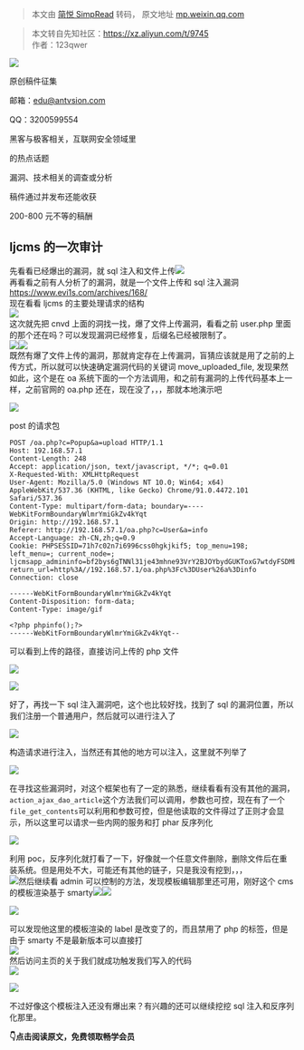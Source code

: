 > 本文由 [简悦 SimpRead](http://ksria.com/simpread/) 转码， 原文地址 [mp.weixin.qq.com](https://mp.weixin.qq.com/s/R1OhiLsRGzGq9PvbfSIN5A)

> 本文转自先知社区：https://xz.aliyun.com/t/9745  
> 作者：123qwer 

![](https://mmbiz.qpic.cn/mmbiz_gif/3RhuVysG9LebHs2DGyKAEgZupcIbXWAgnQlIoLerewyAX3c3bLLg0iaTpJeUuGKrSWsicRvLMXwCIbhkUC8GqGibg/640?wx_fmt=gif)

原创稿件征集

  

邮箱：edu@antvsion.com

QQ：3200599554

黑客与极客相关，互联网安全领域里

的热点话题

漏洞、技术相关的调查或分析

稿件通过并发布还能收获

200-800 元不等的稿酬

**ljcms 的一次审计**
---------------

先看看已经爆出的漏洞，就 sql 注入和文件上传![](https://mmbiz.qpic.cn/mmbiz_png/3RhuVysG9LcEa7abG1M7jVca1FdN2oIf65uA9DufHv42Q1ZUbfv8VajJht8brtMOerI9SaZBialDMKeiaulWqtiaA/640?wx_fmt=png)  
再看看之前有人分析了的漏洞，就是一个文件上传和 sql 注入漏洞  
https://www.evi1s.com/archives/168/  
现在看看 ljcms 的主要处理请求的结构  
![](https://mmbiz.qpic.cn/mmbiz_png/3RhuVysG9LcEa7abG1M7jVca1FdN2oIficQO4aWbqZONicaQGOfDRicYbaaRiae0JEWSazCrtcfprUIYcm7UkKPKDg/640?wx_fmt=png)  
这次就先把 cnvd 上面的洞找一找，爆了文件上传漏洞，看看之前 user.php 里面的那个还在吗？可以发现漏洞已经修复，后缀名已经被限制了。  
![](https://mmbiz.qpic.cn/mmbiz_png/3RhuVysG9LcEa7abG1M7jVca1FdN2oIfdONrVCY6K8fGWZavF8tOrFicyf2J6w2XcLodLl4xvZbH1BCY55wda6w/640?wx_fmt=png)![](https://mmbiz.qpic.cn/mmbiz_png/3RhuVysG9LcEa7abG1M7jVca1FdN2oIfJlRyOvET2GJ4icQQ3icvkUlPlXT4tvNwS8XyIdiacKdGN3Xykv7Ao5Vicg/640?wx_fmt=png)  
既然有爆了文件上传的漏洞，那就肯定存在上传漏洞，盲猜应该就是用了之前的上传方式，所以就可以快速确定漏洞代码的关键词 move_uploaded_file, 发现果然如此，这个是在 oa 系统下面的一个方法调用，和之前有漏洞的上传代码基本上一样，之前官网的 oa.php 还在，现在没了，，，那就本地演示吧  

![](https://mmbiz.qpic.cn/mmbiz_png/3RhuVysG9LcEa7abG1M7jVca1FdN2oIficcHlWywLyFNUcIN1ibkLfFibDOYxQc8Pt4OhUS7mmpdQ5Or7rmWqRic0w/640?wx_fmt=png)

  
post 的请求包  

```
POST /oa.php?c=Popup&a=upload HTTP/1.1
Host: 192.168.57.1
Content-Length: 248
Accept: application/json, text/javascript, */*; q=0.01
X-Requested-With: XMLHttpRequest
User-Agent: Mozilla/5.0 (Windows NT 10.0; Win64; x64) AppleWebKit/537.36 (KHTML, like Gecko) Chrome/91.0.4472.101 Safari/537.36
Content-Type: multipart/form-data; boundary=----WebKitFormBoundaryWlmrYmiGkZv4kYqt
Origin: http://192.168.57.1
Referer: http://192.168.57.1/oa.php?c=User&a=info
Accept-Language: zh-CN,zh;q=0.9
Cookie: PHPSESSID=71h7c02n7i6996css0hgkjkif5; top_menu=198; left_menu=; current_node=; ljcmsapp_admininfo=bf2bys6gTNNl31je43mhne93VrY2BJOYbydGUKToxG7wtdyFSDMbGrs%2FFJGwyC9IDT482rWEY%2FE5EVuEEN4GT1SnIn0q0dscC7nXgq78xnvs%2F8A; return_url=http%3A//192.168.57.1/oa.php%3Fc%3DUser%26a%3Dinfo
Connection: close

------WebKitFormBoundaryWlmrYmiGkZv4kYqt
Content-Disposition: form-data; 
Content-Type: image/gif

<?php phpinfo();?>
------WebKitFormBoundaryWlmrYmiGkZv4kYqt--
```

可以看到上传的路径，直接访问上传的 php 文件  

![](https://mmbiz.qpic.cn/mmbiz_png/3RhuVysG9LcEa7abG1M7jVca1FdN2oIfg3GiaomPUlLnLdhou9rBddGqtUJkNqJt1Q54hpeXDLTc7lWKdpzTvtw/640?wx_fmt=png)

![](https://mmbiz.qpic.cn/mmbiz_png/3RhuVysG9LcEa7abG1M7jVca1FdN2oIfkkAmrwe1DCic1iakP1QEkkibmDBAEBeNTYbGXaWu7LRVj1ibibcfQGtgt0w/640?wx_fmt=png)

好了，再找一下 sql 注入漏洞吧，这个也比较好找，找到了 sql 的漏洞位置，所以我们注册一个普通用户，然后就可以进行注入了  

![](https://mmbiz.qpic.cn/mmbiz_png/3RhuVysG9LcEa7abG1M7jVca1FdN2oIf3PcfibfXrnvH3kibWwesbZjLnfl5TK4jzIY9nG6oEkXcBibqVM9OytwSQ/640?wx_fmt=png)

构造请求进行注入，当然还有其他的地方可以注入，这里就不列举了  

![](https://mmbiz.qpic.cn/mmbiz_png/3RhuVysG9LcEa7abG1M7jVca1FdN2oIfwch1hc1KbsslALFz10F9x5203uERicKnWRNPiawnaoc0C6R9nbuMyXqA/640?wx_fmt=png)

在寻找这些漏洞时，对这个框架也有了一定的熟悉，继续看看有没有其他的漏洞，`action_ajax_dao_article`这个方法我们可以调用，参数也可控，现在有了一个`file_get_contents`可以利用和参数可控，但是他读取的文件得过了正则才会显示，所以这里可以请求一些内网的服务和打 phar 反序列化  

![](https://mmbiz.qpic.cn/mmbiz_png/3RhuVysG9LcEa7abG1M7jVca1FdN2oIfS0hC3VP3Tib6vzsiar2fSw4Mr9agN5iaEx8eT8toRsvlvfMDOR0XOaIEw/640?wx_fmt=png)

利用 poc，反序列化就打看了一下，好像就一个任意文件删除，删除文件后在重装系统。但是用处不大，可能还有其他的链子，只是我没有挖到，，，  
![](https://mmbiz.qpic.cn/mmbiz_png/3RhuVysG9LcEa7abG1M7jVca1FdN2oIflee2ududKhJvhbI6U5sL9Mdg9XZDBibHRD761QibEckZ5moAcCZVR0UQ/640?wx_fmt=png)然后继续看 admin 可以控制的方法，发现模板编辑那里还可用，刚好这个 cms 的模板渲染基于 smarty![](https://mmbiz.qpic.cn/mmbiz_png/3RhuVysG9LcEa7abG1M7jVca1FdN2oIfuZtExjJxIhC8UfKibPZFQib5oCQ0IvJgUYOzruIy6yrQjkenZs0l2gug/640?wx_fmt=png)![](https://mmbiz.qpic.cn/mmbiz_png/3RhuVysG9LcEa7abG1M7jVca1FdN2oIftCRoYwdF9q422nEfW8EQfAXN8dzy6X0oDQ2kibh1pQWd44acCeHYDOA/640?wx_fmt=png)

![](https://mmbiz.qpic.cn/mmbiz_png/3RhuVysG9LcEa7abG1M7jVca1FdN2oIf1zwxfaiaibmm4lBhe5BicfAGqlK8nib6FsVicRebOa8DBfN5tE1Jq4Lvftg/640?wx_fmt=png)

可以发现他这里的模板渲染的 label 是改变了的，而且禁用了 php 的标签，但是由于 smarty 不是最新版本可以直接打  
![](https://mmbiz.qpic.cn/mmbiz_png/3RhuVysG9LcEa7abG1M7jVca1FdN2oIfmialXZH5fH8J3JMH7zLyT5S9ibqJQIdAnHOTE4TgzEjv8q8RH49j4www/640?wx_fmt=png)  
然后访问主页的关于我们就成功触发我们写入的代码  
![](https://mmbiz.qpic.cn/mmbiz_png/3RhuVysG9LcEa7abG1M7jVca1FdN2oIfNbontNfut9G7I6ALP8Jlm2Jjw1rek7KMJcDp3jjKe9jIMlrLSbHUaw/640?wx_fmt=png)

![](https://mmbiz.qpic.cn/mmbiz_png/3RhuVysG9LcEa7abG1M7jVca1FdN2oIfNPh0KMNq62YzWNjpcUM6EPSpU6EsPpWbcKnv9Q99wdXBPjXlfAoqoQ/640?wx_fmt=png)

不过好像这个模板注入还没有爆出来？有兴趣的还可以继续挖挖 sql 注入和反序列化那里。  

**👇点击****阅读原文****，免费领取畅学会员**